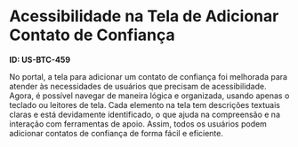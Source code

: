 # Acessibilidade na Tela de Adicionar Contato de Confiança

**ID: US-BTC-459**

No portal, a tela para adicionar um contato de confiança foi melhorada para atender às necessidades de usuários que precisam de acessibilidade. Agora, é possível navegar de maneira lógica e organizada, usando apenas o teclado ou leitores de tela. Cada elemento na tela tem descrições textuais claras e está devidamente identificado, o que ajuda na compreensão e na interação com ferramentas de apoio. Assim, todos os usuários podem adicionar contatos de confiança de forma fácil e eficiente.
